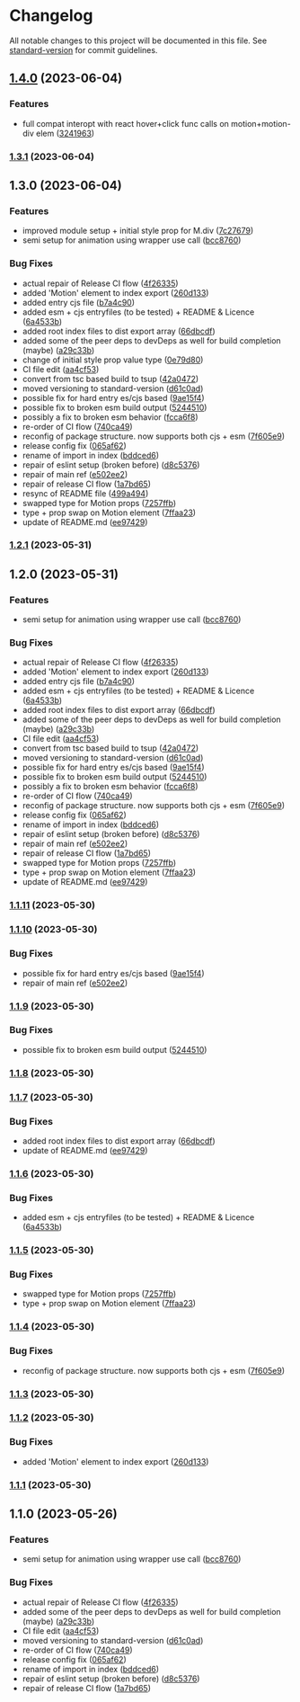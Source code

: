 # Changelog

All notable changes to this project will be documented in this file. See [standard-version](https://github.com/conventional-changelog/standard-version) for commit guidelines.

## [1.4.0](https://github.com/GlitchTech-Developments/react-motion/compare/v1.3.1...v1.4.0) (2023-06-04)


### Features

* full compat interopt with react hover+click func calls on motion+motion-div elem ([3241963](https://github.com/GlitchTech-Developments/react-motion/commit/3241963dcf56aa8b2e28f4d1e87ba7fe4ada5a13))

### [1.3.1](https://github.com/GlitchTech-Developments/react-motion/compare/v1.3.0...v1.3.1) (2023-06-04)

## 1.3.0 (2023-06-04)


### Features

* improved module setup + initial style prop for M.div ([7c27679](https://github.com/GlitchTech-Developments/react-motion/commit/7c27679cb99ab87d0c7977730d5dcaf7278523a6))
* semi setup for animation using wrapper use call ([bcc8760](https://github.com/GlitchTech-Developments/react-motion/commit/bcc87600a4315d1befca5cfe390705cff84b6075))


### Bug Fixes

* actual repair of Release CI flow ([4f26335](https://github.com/GlitchTech-Developments/react-motion/commit/4f26335994e45afb354f207be48db81307ea036b))
* added 'Motion' element to index export ([260d133](https://github.com/GlitchTech-Developments/react-motion/commit/260d1332f57644340675d517bea6dd6d67b111ce))
* added entry cjs file ([b7a4c90](https://github.com/GlitchTech-Developments/react-motion/commit/b7a4c90e46c7b7aec720b389659f3e68314d7139))
* added esm + cjs entryfiles (to be tested) + README & Licence ([6a4533b](https://github.com/GlitchTech-Developments/react-motion/commit/6a4533bf218ddf7b980ecd199fce84f0ab7ff136))
* added root index files to dist export array ([66dbcdf](https://github.com/GlitchTech-Developments/react-motion/commit/66dbcdfdb90b1a2a4e32f8534d16df1ec0a1063f))
* added some of the peer deps to devDeps as well for build completion (maybe) ([a29c33b](https://github.com/GlitchTech-Developments/react-motion/commit/a29c33b55056cb487ec1b13d520c0f1220fd715e))
* change of initial style prop value type ([0e79d80](https://github.com/GlitchTech-Developments/react-motion/commit/0e79d80fd7d8ea66924f04d84e6b6a71cda8990a))
* CI file edit ([aa4cf53](https://github.com/GlitchTech-Developments/react-motion/commit/aa4cf5388c453ef24869f3e554d6c4b48c649007))
* convert from tsc based build to tsup ([42a0472](https://github.com/GlitchTech-Developments/react-motion/commit/42a04725fda84f67d5869f8c03874199e7653052))
* moved versioning to standard-version ([d61c0ad](https://github.com/GlitchTech-Developments/react-motion/commit/d61c0ad258cbda6a22feea696dea892b8fd979be))
* possible fix for hard entry es/cjs based ([9ae15f4](https://github.com/GlitchTech-Developments/react-motion/commit/9ae15f45a1e0cdc92c28828204df29931a173e15))
* possible fix to broken esm build output ([5244510](https://github.com/GlitchTech-Developments/react-motion/commit/52445108d17ffabd1d096d6eb288f6781ae57519))
* possibly a fix to broken esm behavior ([fcca6f8](https://github.com/GlitchTech-Developments/react-motion/commit/fcca6f8231c8f0f4e5bc1e7640cbded6ccb78381))
* re-order of CI flow ([740ca49](https://github.com/GlitchTech-Developments/react-motion/commit/740ca4975f34d8793a9f1729b3a63c379bc79310))
* reconfig of package structure. now supports both cjs + esm ([7f605e9](https://github.com/GlitchTech-Developments/react-motion/commit/7f605e9d2ec29ce1ae04764a05f7d6d7338ddb00))
* release config fix ([065af62](https://github.com/GlitchTech-Developments/react-motion/commit/065af62de4963ab4ffdfa6053654ce8d70802328))
* rename of import in index ([bddced6](https://github.com/GlitchTech-Developments/react-motion/commit/bddced6f3fe56fbb000f1439541a5e06d8f8d713))
* repair of eslint setup (broken before) ([d8c5376](https://github.com/GlitchTech-Developments/react-motion/commit/d8c537686ddf864292a621191ba0ef2c53d3f598))
* repair of main ref ([e502ee2](https://github.com/GlitchTech-Developments/react-motion/commit/e502ee2115fce49aff6850c2bad1bda2540d4b40))
* repair of release CI flow ([1a7bd65](https://github.com/GlitchTech-Developments/react-motion/commit/1a7bd656dabb895e4692070c35b8708c71c6c85c))
* resync of README file ([499a494](https://github.com/GlitchTech-Developments/react-motion/commit/499a494f264be424c144c0cff5555421d2dd1c7a))
* swapped type for Motion props ([7257ffb](https://github.com/GlitchTech-Developments/react-motion/commit/7257ffb01cc4dbadc04d512d147e748f00730ec0))
* type + prop swap on Motion element ([7ffaa23](https://github.com/GlitchTech-Developments/react-motion/commit/7ffaa23ec620604cebc1832b15ecbca101b3c810))
* update of README.md ([ee97429](https://github.com/GlitchTech-Developments/react-motion/commit/ee9742912d0f7c13b9047fadd86b508ca16d52a3))

### [1.2.1](https://github.com/GlitchTech-Developments/react-motion/compare/v1.2.0...v1.2.1) (2023-05-31)

## 1.2.0 (2023-05-31)


### Features

* semi setup for animation using wrapper use call ([bcc8760](https://github.com/GlitchTech-Developments/react-motion/commit/bcc87600a4315d1befca5cfe390705cff84b6075))


### Bug Fixes

* actual repair of Release CI flow ([4f26335](https://github.com/GlitchTech-Developments/react-motion/commit/4f26335994e45afb354f207be48db81307ea036b))
* added 'Motion' element to index export ([260d133](https://github.com/GlitchTech-Developments/react-motion/commit/260d1332f57644340675d517bea6dd6d67b111ce))
* added entry cjs file ([b7a4c90](https://github.com/GlitchTech-Developments/react-motion/commit/b7a4c90e46c7b7aec720b389659f3e68314d7139))
* added esm + cjs entryfiles (to be tested) + README & Licence ([6a4533b](https://github.com/GlitchTech-Developments/react-motion/commit/6a4533bf218ddf7b980ecd199fce84f0ab7ff136))
* added root index files to dist export array ([66dbcdf](https://github.com/GlitchTech-Developments/react-motion/commit/66dbcdfdb90b1a2a4e32f8534d16df1ec0a1063f))
* added some of the peer deps to devDeps as well for build completion (maybe) ([a29c33b](https://github.com/GlitchTech-Developments/react-motion/commit/a29c33b55056cb487ec1b13d520c0f1220fd715e))
* CI file edit ([aa4cf53](https://github.com/GlitchTech-Developments/react-motion/commit/aa4cf5388c453ef24869f3e554d6c4b48c649007))
* convert from tsc based build to tsup ([42a0472](https://github.com/GlitchTech-Developments/react-motion/commit/42a04725fda84f67d5869f8c03874199e7653052))
* moved versioning to standard-version ([d61c0ad](https://github.com/GlitchTech-Developments/react-motion/commit/d61c0ad258cbda6a22feea696dea892b8fd979be))
* possible fix for hard entry es/cjs based ([9ae15f4](https://github.com/GlitchTech-Developments/react-motion/commit/9ae15f45a1e0cdc92c28828204df29931a173e15))
* possible fix to broken esm build output ([5244510](https://github.com/GlitchTech-Developments/react-motion/commit/52445108d17ffabd1d096d6eb288f6781ae57519))
* possibly a fix to broken esm behavior ([fcca6f8](https://github.com/GlitchTech-Developments/react-motion/commit/fcca6f8231c8f0f4e5bc1e7640cbded6ccb78381))
* re-order of CI flow ([740ca49](https://github.com/GlitchTech-Developments/react-motion/commit/740ca4975f34d8793a9f1729b3a63c379bc79310))
* reconfig of package structure. now supports both cjs + esm ([7f605e9](https://github.com/GlitchTech-Developments/react-motion/commit/7f605e9d2ec29ce1ae04764a05f7d6d7338ddb00))
* release config fix ([065af62](https://github.com/GlitchTech-Developments/react-motion/commit/065af62de4963ab4ffdfa6053654ce8d70802328))
* rename of import in index ([bddced6](https://github.com/GlitchTech-Developments/react-motion/commit/bddced6f3fe56fbb000f1439541a5e06d8f8d713))
* repair of eslint setup (broken before) ([d8c5376](https://github.com/GlitchTech-Developments/react-motion/commit/d8c537686ddf864292a621191ba0ef2c53d3f598))
* repair of main ref ([e502ee2](https://github.com/GlitchTech-Developments/react-motion/commit/e502ee2115fce49aff6850c2bad1bda2540d4b40))
* repair of release CI flow ([1a7bd65](https://github.com/GlitchTech-Developments/react-motion/commit/1a7bd656dabb895e4692070c35b8708c71c6c85c))
* swapped type for Motion props ([7257ffb](https://github.com/GlitchTech-Developments/react-motion/commit/7257ffb01cc4dbadc04d512d147e748f00730ec0))
* type + prop swap on Motion element ([7ffaa23](https://github.com/GlitchTech-Developments/react-motion/commit/7ffaa23ec620604cebc1832b15ecbca101b3c810))
* update of README.md ([ee97429](https://github.com/GlitchTech-Developments/react-motion/commit/ee9742912d0f7c13b9047fadd86b508ca16d52a3))

### [1.1.11](https://github.com/GlitchTech-Developments/react-motion/compare/v1.1.10...v1.1.11) (2023-05-30)

### [1.1.10](https://github.com/GlitchTech-Developments/react-motion/compare/v1.1.9...v1.1.10) (2023-05-30)


### Bug Fixes

* possible fix for hard entry es/cjs based ([9ae15f4](https://github.com/GlitchTech-Developments/react-motion/commit/9ae15f45a1e0cdc92c28828204df29931a173e15))
* repair of main ref ([e502ee2](https://github.com/GlitchTech-Developments/react-motion/commit/e502ee2115fce49aff6850c2bad1bda2540d4b40))

### [1.1.9](https://github.com/GlitchTech-Developments/react-motion/compare/v1.1.8...v1.1.9) (2023-05-30)


### Bug Fixes

* possible fix to broken esm build output ([5244510](https://github.com/GlitchTech-Developments/react-motion/commit/52445108d17ffabd1d096d6eb288f6781ae57519))

### [1.1.8](https://github.com/GlitchTech-Developments/react-motion/compare/v1.1.7...v1.1.8) (2023-05-30)

### [1.1.7](https://github.com/GlitchTech-Developments/react-motion/compare/v1.1.6...v1.1.7) (2023-05-30)


### Bug Fixes

* added root index files to dist export array ([66dbcdf](https://github.com/GlitchTech-Developments/react-motion/commit/66dbcdfdb90b1a2a4e32f8534d16df1ec0a1063f))
* update of README.md ([ee97429](https://github.com/GlitchTech-Developments/react-motion/commit/ee9742912d0f7c13b9047fadd86b508ca16d52a3))

### [1.1.6](https://github.com/GlitchTech-Developments/react-motion/compare/v1.1.5...v1.1.6) (2023-05-30)


### Bug Fixes

* added esm + cjs entryfiles (to be tested) + README & Licence ([6a4533b](https://github.com/GlitchTech-Developments/react-motion/commit/6a4533bf218ddf7b980ecd199fce84f0ab7ff136))

### [1.1.5](https://github.com/GlitchTech-Developments/react-motion/compare/v1.1.4...v1.1.5) (2023-05-30)


### Bug Fixes

* swapped type for Motion props ([7257ffb](https://github.com/GlitchTech-Developments/react-motion/commit/7257ffb01cc4dbadc04d512d147e748f00730ec0))
* type + prop swap on Motion element ([7ffaa23](https://github.com/GlitchTech-Developments/react-motion/commit/7ffaa23ec620604cebc1832b15ecbca101b3c810))

### [1.1.4](https://github.com/GlitchTech-Developments/react-motion/compare/v1.1.3...v1.1.4) (2023-05-30)


### Bug Fixes

* reconfig of package structure. now supports both cjs + esm ([7f605e9](https://github.com/GlitchTech-Developments/react-motion/commit/7f605e9d2ec29ce1ae04764a05f7d6d7338ddb00))

### [1.1.3](https://github.com/GlitchTech-Developments/react-motion/compare/v1.1.2...v1.1.3) (2023-05-30)

### [1.1.2](https://github.com/GlitchTech-Developments/react-motion/compare/v1.1.1...v1.1.2) (2023-05-30)


### Bug Fixes

* added 'Motion' element to index export ([260d133](https://github.com/GlitchTech-Developments/react-motion/commit/260d1332f57644340675d517bea6dd6d67b111ce))

### [1.1.1](https://github.com/GlitchTech-Developments/react-motion/compare/v1.1.0...v1.1.1) (2023-05-30)

## 1.1.0 (2023-05-26)


### Features

* semi setup for animation using wrapper use call ([bcc8760](https://github.com/GlitchTech-Developments/react-motion/commit/bcc87600a4315d1befca5cfe390705cff84b6075))


### Bug Fixes

* actual repair of Release CI flow ([4f26335](https://github.com/GlitchTech-Developments/react-motion/commit/4f26335994e45afb354f207be48db81307ea036b))
* added some of the peer deps to devDeps as well for build completion (maybe) ([a29c33b](https://github.com/GlitchTech-Developments/react-motion/commit/a29c33b55056cb487ec1b13d520c0f1220fd715e))
* CI file edit ([aa4cf53](https://github.com/GlitchTech-Developments/react-motion/commit/aa4cf5388c453ef24869f3e554d6c4b48c649007))
* moved versioning to standard-version ([d61c0ad](https://github.com/GlitchTech-Developments/react-motion/commit/d61c0ad258cbda6a22feea696dea892b8fd979be))
* re-order of CI flow ([740ca49](https://github.com/GlitchTech-Developments/react-motion/commit/740ca4975f34d8793a9f1729b3a63c379bc79310))
* release config fix ([065af62](https://github.com/GlitchTech-Developments/react-motion/commit/065af62de4963ab4ffdfa6053654ce8d70802328))
* rename of import in index ([bddced6](https://github.com/GlitchTech-Developments/react-motion/commit/bddced6f3fe56fbb000f1439541a5e06d8f8d713))
* repair of eslint setup (broken before) ([d8c5376](https://github.com/GlitchTech-Developments/react-motion/commit/d8c537686ddf864292a621191ba0ef2c53d3f598))
* repair of release CI flow ([1a7bd65](https://github.com/GlitchTech-Developments/react-motion/commit/1a7bd656dabb895e4692070c35b8708c71c6c85c))
